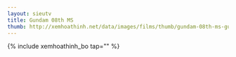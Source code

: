 ```yaml
---
layout: sieutv
title: Gundam 08th MS
thumb: http://xemhoathinh.net/data/images/films/thumb/gundam-08th-ms-gundam-08th-ms-1999.jpg
---
```

{% include xemhoathinh_bo tap="" %} 
